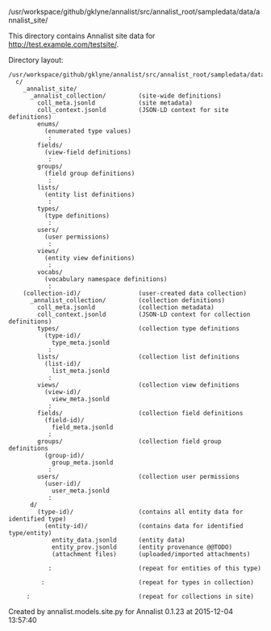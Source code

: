 /usr/workspace/github/gklyne/annalist/src/annalist_root/sampledata/data/annalist_site/

This directory contains Annalist site data for http://test.example.com/testsite/.

Directory layout:

    /usr/workspace/github/gklyne/annalist/src/annalist_root/sampledata/data/annalist_site/
      c/
        _annalist_site/
          _annalist_collection/         (site-wide definitions)
            coll_meta.jsonld            (site metadata)
            coll_context.jsonld         (JSON-LD context for site definitions)
            enums/
              (enumerated type values)
               :
            fields/
              (view-field definitions)
               :
            groups/
              (field group definitions)
               :
            lists/
              (entity list definitions)
               :
            types/
              (type definitions)
               :
            users/
              (user permissions)
               :
            views/
              (entity view definitions)
               :
            vocabs/
              (vocabulary namespace definitions)
               :
        (collection-id)/                (user-created data collection)
          _annalist_collection/         (collection definitions)
            coll_meta.jsonld            (collection metadata)
            coll_context.jsonld         (JSON-LD context for collection definitions)
            types/                      (collection type definitions
              (type-id)/
                type_meta.jsonld
               :
            lists/                      (collection list definitions
              (list-id)/
                list_meta.jsonld
               :
            views/                      (collection view definitions
              (view-id)/
                view_meta.jsonld
               :
            fields/                     (collection field definitions
              (field-id)/
                field_meta.jsonld
               :
            groups/                     (collection field group definitions
              (group-id)/
                group_meta.jsonld
               :
            users/                      (collection user permissions
              (user-id)/
                user_meta.jsonld
               :
          d/
            (type-id)/                  (contains all entity data for identified type)
              (entity-id)/              (contains data for identified type/entity)
                entity_data.jsonld      (entity data)
                entity_prov.jsonld      (entity provenance @@TODO)
                (attachment files)      (uploaded/imported attachments)

               :                        (repeat for entities of this type)

             :                          (repeat for types in collection)

         :                              (repeat for collections in site)

Created by annalist.models.site.py
for Annalist 0.1.23 at 2015-12-04 13:57:40


